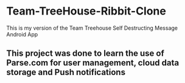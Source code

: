 # Team-TreeHouse-Ribbit-Clone
This is my version of the Team Treehouse Self Destructing Message Android App


## This project was done to learn the use of Parse.com for user management, cloud data storage and Push notifications
